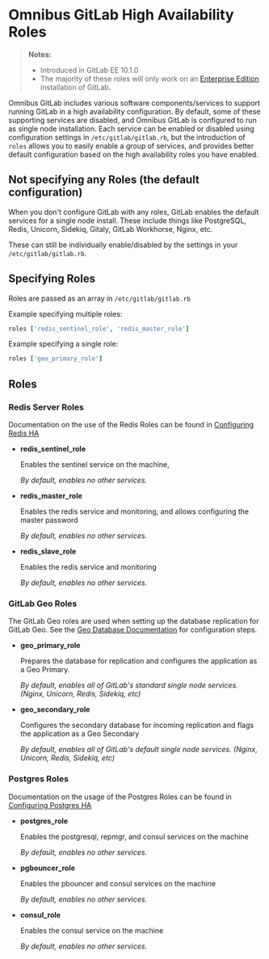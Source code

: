 # Omnibus GitLab High Availability Roles

>**Notes:**
>- Introduced in GitLab EE 10.1.0
>- The majority of these roles will only work on an [Enterprise Edition](https://about.gitlab.com/products/) installation of GitLab.

Omnibus GitLab includes various software components/services to support running GitLab in
a high availability configuration. By default, some of these supporting services
are disabled, and Omnibus GitLab is configured to run as single node installation.
Each service can be enabled or disabled using configuration settings in `/etc/gitlab/gitlab.rb`,
but the introduction of `roles` allows you to easily enable a group of services,
and provides better default configuration based on the high availability roles you
have enabled.

## Not specifying any Roles (the default configuration)

When you don't configure GitLab with any roles, GitLab enables the default services for
a single node install. These include things like PostgreSQL, Redis, Unicorn, Sidekiq,
Gitaly, GitLab Workhorse, Nginx, etc.

These can still be individually enable/disabled by the settings in your `/etc/gitlab/gitlab.rb`.

## Specifying Roles

Roles are passed as an array in `/etc/gitlab/gitlab.rb`

Example specifying multiple roles:

```ruby
roles ['redis_sentinel_role', 'redis_master_role']
```

Example specifying a single role:
```ruby
roles ['geo_primary_role']
```

## Roles

### Redis Server Roles

Documentation on the use of the Redis Roles can be found in [Configuring Redis HA](https://docs.gitlab.com/ee/administration/high_availability/redis.html#configuring-redis-ha)

- **redis_sentinel_role**

  Enables the sentinel service on the machine,

  *By default, enables no other services.*
- **redis_master_role**

  Enables the redis service and monitoring, and allows configuring the master password

  *By default, enables no other services.*
- **redis_slave_role**

  Enables the redis service and monitoring

  *By default, enables no other services.*

### GitLab Geo Roles

The GitLab Geo roles are used when setting up the database replication for GitLab
Geo. See the [Geo Database Documentation](https://docs.gitlab.com/ee/gitlab-geo/database.html)
for configuration steps.

- **geo_primary_role**

  Prepares the database for replication and configures the application as a Geo Primary.

  *By default, enables all of GitLab's standard single node services. (Nginx, Unicorn, Redis, Sidekiq, etc)*
- **geo_secondary_role**

  Configures the secondary database for incoming replication and flags the
  application as a Geo Secondary

  *By default, enables all of GitLab's default single node services. (Nginx, Unicorn, Redis, Sidekiq, etc)*

### Postgres Roles

Documentation on the usage of the Postgres Roles can be found in [Configuring Postgres HA](https://docs.gitlab.com/ee/administration/high_availability/database.html#configure-using-omnibus-for-high-availability)

- **postgres_role**

  Enables the postgresql, repmgr, and consul services on the machine

  *By default, enables no other services.*
- **pgbouncer_role**

  Enables the pbouncer and consul services on the machine

  *By default, enables no other services.*
- **consul_role**

  Enables the consul service on the machine

  *By default, enables no other services.*
